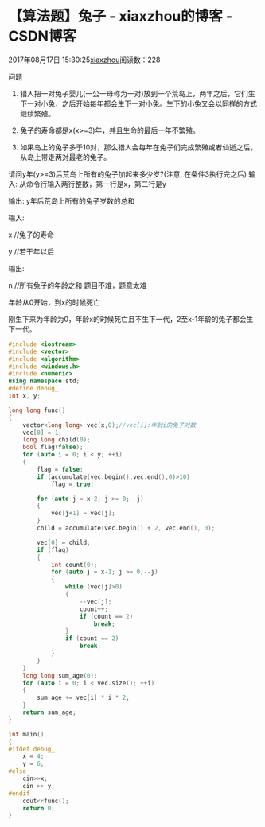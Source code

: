 # 【算法题】兔子 - xiaxzhou的博客 - CSDN博客





2017年08月17日 15:30:25[xiaxzhou](https://me.csdn.net/xiaxzhou)阅读数：228








问题  

1. 猎人把一对兔子婴儿(一公一母称为一对)放到一个荒岛上，两年之后，它们生下一对小兔，之后开始每年都会生下一对小兔。生下的小兔又会以同样的方式继续繁殖。  

2. 兔子的寿命都是x(x>=3)年，并且生命的最后一年不繁殖。  

3. 如果岛上的兔子多于10对，那么猎人会每年在兔子们完成繁殖或者仙逝之后，从岛上带走两对最老的兔子。  

请问y年(y>=3)后荒岛上所有的兔子加起来多少岁?(注意, 在条件3执行完之后)
输入: 从命令行输入两行整数，第一行是x，第二行是y  

输出: y年后荒岛上所有的兔子岁数的总和

输入:  

x //兔子的寿命 

y //若干年以后  

输出:  

n //所有兔子的年龄之和 
题目不难，题意太难

年龄从0开始，到x的时候死亡 

刚生下来为年龄为0，年龄x的时候死亡且不生下一代，2至x-1年龄的兔子都会生下一代。

```cpp
#include <iostream>
#include <vector>
#include <algorithm>
#include <windows.h>
#include <numeric>
using namespace std;
#define debug_
int x, y;

long long func()
{
    vector<long long> vec(x,0);//vec[i]:年龄i的兔子对数
    vec[0] = 1;
    long long child(0);
    bool flag(false);
    for (auto i = 0; i < y; ++i)
    {
        flag = false;
        if (accumulate(vec.begin(),vec.end(),0)>10)
            flag = true;

        for (auto j = x-2; j >= 0;--j)
        {
            vec[j+1] = vec[j];
        }
        child = accumulate(vec.begin() + 2, vec.end(), 0);

        vec[0] = child;
        if (flag)
        {
            int count(0);
            for (auto j = x-1; j >= 0;--j)
            {
                while (vec[j]>0)
                {
                    --vec[j];
                    count++;
                    if (count == 2)
                        break;
                }
                if (count == 2)
                    break;
            }
        }
    }
    long long sum_age(0);
    for (auto i = 0; i < vec.size(); ++i)
    {
        sum_age += vec[i] * i * 2;
    }
    return sum_age;
}

int main()
{
#ifdef debug_
    x = 4;
    y = 6;
#else
    cin>>x;
    cin >> y;
#endif
    cout<<func();
    return 0;
}
```






